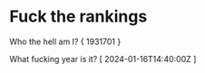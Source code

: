 # Fuck the rankings

Who the hell am I?
{ 1931701 }

What fucking year is it?
[ 2024-01-16T14:40:00Z ]
